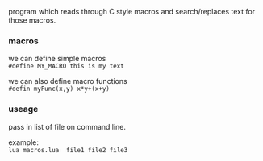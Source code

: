 
program which reads through C style macros and search/replaces text for those macros.


### macros
we can define simple macros  
``#define MY_MACRO this is my text``  

we can also define macro functions  
``#defin myFunc(x,y) x*y+(x+y)``

### useage  
pass in list of file on command line.  
  
example:  
```lua macros.lua  file1 file2 file3```
